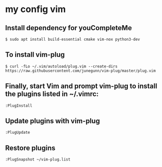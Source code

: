 # my config vim

## Install dependency for youCompleteMe
	$ sudo apt install build-essential cmake vim-nox python3-dev

## To install vim-plug
	$ curl -fLo ~/.vim/autoload/plug.vim --create-dirs https://raw.githubusercontent.com/junegunn/vim-plug/master/plug.vim

## Finally, start Vim and prompt vim-plug to install the plugins listed in ~/.vimrc:
	:PlugInstall

## Update plugins with vim-plug
	:PlugUpdate

## Restore plugins
	:PlugSnapshot ~/vim-plug.list

